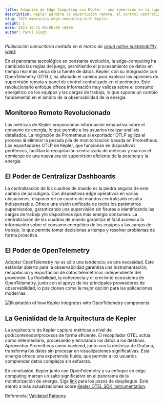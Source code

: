 ```yaml
---
title: Adopción de Edge Computing con Kepler - una inmersión en la supervisión remota, el cuadro de mandos centralizado y la visualización
description: Kepler permite la supervisión remota, el control centralizado y la visualización del consumo energético, revolucionando la capacidad de observación de la energía en el perímetro.
slug: 2023-embracing-edge-computing-with-kepler
weight: 1
date: 2023-10-11 00:00:00 +0000
author: Parul Singh
---
```


_Publicación comunitaria invitada en el marco de [cloud native sustainability week](https://tag-env-sustainability.cncf.io/cloud-native-sustainability-week/)_

En el panorama tecnológico en constante evolución, la edge-computing ha cambiado las reglas del juego, permitiendo el procesamiento de datos en tiempo real más cerca de la fuente de datos. Kepler, con su integración con OpenTelemetry (OTEL), ha allanado el camino para explorar las opciones de supervisión remota y panel de control centralizado en el perímetro. Este revolucionario enfoque ofrece información muy valiosa sobre el consumo energético de los equipos y las cargas de trabajo, lo que supone un cambio fundamental en el ámbito de la observabilidad de la energía.

## Monitoreo Remoto Revolucionado

Las métricas de Kepler proporcionan información exhaustiva sobre el consumo de energía, lo que permite a los usuarios realizar análisis detallados. La migración de Prometheus al exportador OTLP agiliza el proceso al eliminar la pesada pila de monitorización basada en Prometheus. Los exportadores OTLP de Kepler, que funcionan en dispositivos periféricos, facilitan la recopilación centralizada de métricas y marcan el comienzo de una nueva era de supervisión eficiente de la potencia y la energía.

## El Poder de Centralizar Dashboards

La centralización de los cuadros de mando es la piedra angular de este cambio de paradigma. Con dispositivos edge operativos en varias ubicaciones, disponer de un cuadro de mandos centralizado resulta indispensable. Ofrece una visión unificada de todos los parámetros supervisados, garantizando una supervisión sin fisuras e identificando las cargas de trabajo y/o dispositivos que más energía consumen. La centralización de los cuadros de mando garantiza el fácil acceso a la información sobre el consumo energético de los equipos y las cargas de trabajo, lo que permite tomar decisiones a tiempo y resolver problemas de forma proactiva.

## El Poder de OpenTelemetry

Adoptar OpenTelemetry no es sólo una tendencia; es una necesidad. Este estándar abierto para la observabilidad garantiza una instrumentación, recopilación y exportación de datos telemétricos independiente del proveedor. La flexibilidad, la coherencia y el creciente ecosistema de OpenTelemetry, junto con el apoyo de los principales proveedores de observabilidad, lo posicionan como la mejor opción para las aplicaciones modernas.

<p class="mt-5 mb-5"><img src="/images/blogs/2023-09-cloud-native-sustainability-week/KEPLER-OTEL.webp" alt="Illustration of how Kepler integrates with OpenTelemetry components"></p>

## La Genialidad de la Arquitectura de Kepler

La arquitectura de Kepler captura métricas a nivel de pod/contenedor/procesos de forma eficiente. El recopilador OTEL actúa como intermediario, procesando y enrutando los datos a los destinos. Aprovechar Prometheus como backend, junto con la destreza de Grafana, transforma los datos sin procesar en visualizaciones significativas. Esta sinergia ofrece una experiencia fluida, que permite a los usuarios comprender datos complejos sin esfuerzo.

En conclusión, Kepler junto con OpenTelemetry y su enfoque en edge computing marcan un salto significativo en el panorama de la monitorización de energía. Siga [link](https://github.com/husky-parul/otel-observability) para los pasos de despliegue. Esté atento a más actualizaciones sobre [Kepler OTEL SDK instrumentation](https://github.com/sustainable-computing-io/kepler/issues/659).

Referencia: [Validated Patterns](https://validatedpatterns.io/learn/about-validated-patterns/)

